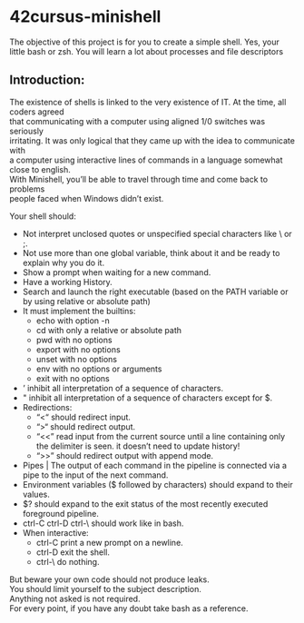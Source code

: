 # 42cursus-minishell
The objective of this project is for you to create a simple shell. Yes, your<br/>
little bash or zsh. You will learn a lot about processes and file descriptors<br/>

## Introduction:
The existence of shells is linked to the very existence of IT. At the time, all coders agreed<br/>
that communicating with a computer using aligned 1/0 switches was seriously<br/>
irritating. It was only logical that they came up with the idea to communicate with<br/>
a computer using interactive lines of commands in a language somewhat close to english.<br/>
With Minishell, you’ll be able to travel through time and come back to problems<br/>
people faced when Windows didn’t exist.<br/>

Your shell should:

- Not interpret unclosed quotes or unspecified special characters like \ or ;.<br/>
- Not use more than one global variable, think about it and be ready to explain why you do it.<br/>
- Show a prompt when waiting for a new command.<br/>
- Have a working History.<br/>
- Search and launch the right executable (based on the PATH variable or by using relative or absolute path)<br/>
- It must implement the builtins:<br/>
  - echo with option -n<br/>
  - cd with only a relative or absolute path<br/>
  - pwd with no options<br/>
  - export with no options<br/>
  - unset with no options<br/>
  - env with no options or arguments<br/>
  - exit with no options<br/>
- ’ inhibit all interpretation of a sequence of characters.<br/>
- " inhibit all interpretation of a sequence of characters except for $.<br/>
- Redirections:<br/>
  - “<“ should redirect input.<br/>
  - “>“ should redirect output.<br/>
  - “<<” read input from the current source until a line containing only the delimiter is seen. it doesn’t need to update history!<br/>
  - “>>” should redirect output with append mode.<br/>
- Pipes | The output of each command in the pipeline is connected via a pipe to the input of the next command.<br/>
- Environment variables ($ followed by characters) should expand to their values.<br/>
- $? should expand to the exit status of the most recently executed foreground pipeline.<br/>
- ctrl-C ctrl-D ctrl-\ should work like in bash.<br/>
- When interactive:<br/>
  - ctrl-C print a new prompt on a newline.<br/>
  - ctrl-D exit the shell.<br/>
  - ctrl-\ do nothing.<br/>

<p readline function can produce some leak you don’t need to fix this.<br/>
But beware your own code should not produce leaks.<br/>
You should limit yourself to the subject description.<br/>
Anything not asked is not required.<br/>
For every point, if you have any doubt take bash as a reference.<br/></p>
